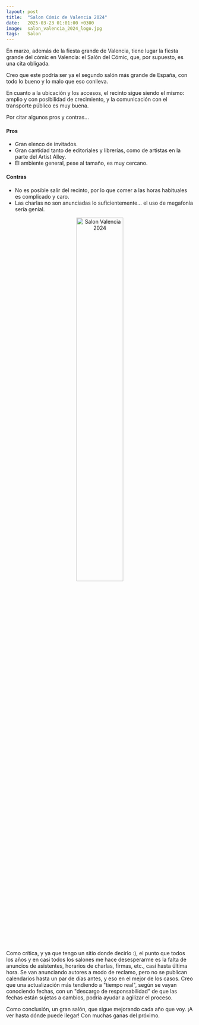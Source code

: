 ```yaml
---
layout: post
title:  "Salon Cómic de Valencia 2024"
date:   2025-03-23 01:01:00 +0300
image:  salon_valencia_2024_logo.jpg
tags:   Salon
---
```


En marzo, además de la fiesta grande de Valencia, tiene lugar la fiesta grande del cómic en Valencia: el Salón del Cómic, que, por supuesto, es una cita obligada.

Creo que este podría ser ya el segundo salón más grande de España, con todo lo bueno y lo malo que eso conlleva.

En cuanto a la ubicación y los accesos, el recinto sigue siendo el mismo: amplio y con posibilidad de crecimiento, y la comunicación con el transporte público es muy buena.

Por citar algunos pros y contras...

#### Pros
* Gran elenco de invitados.
* Gran cantidad tanto de editoriales y librerías, como de artistas en la parte del Artist Alley.
* El ambiente general, pese al tamaño, es muy cercano.

#### Contras
* No es posible salir del recinto, por lo que comer a las horas habituales es complicado y caro.
* Las charlas no son anunciadas lo suficientemente… el uso de megafonía sería genial.


<div style="text-align: center;">
  <img src="{{ site.baseurl }}/images/salon_valencia_2024.jpeg" alt="Salon Valencia 2024" style="width: 50%;">
</div>

Como crítica, y ya que tengo un sitio donde decirlo :), el punto que todos los años y en casi todos los salones me hace desesperarme es la falta de anuncios de asistentes, horarios de charlas, firmas, etc., casi hasta última hora. Se van anunciando autores a modo de reclamo, pero no se publican calendarios hasta un par de días antes, y eso en el mejor de los casos. Creo que una actualización más tendiendo a "tiempo real", según se vayan conociendo fechas, con un "descargo de responsabilidad" de que las fechas están sujetas a cambios, podría ayudar a agilizar el proceso.

Como conclusión, un gran salón, que sigue mejorando cada año que voy. ¡A ver hasta dónde puede llegar! Con muchas ganas del próximo.

[jekyll-docs]: https://jekyllrb.com/docs/home
[jekyll-gh]:   https://github.com/jekyll/jekyll
[jekyll-talk]: https://talk.jekyllrb.com/
